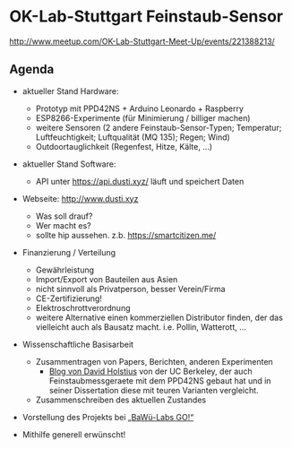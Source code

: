# OK-Lab-Stuttgart Feinstaub-Sensor

http://www.meetup.com/OK-Lab-Stuttgart-Meet-Up/events/221388213/

## Agenda

* aktueller Stand Hardware:

  - Prototyp mit PPD42NS + Arduino Leonardo + Raspberry
  - ESP8266-Experimente (für Minimierung / billiger machen)
  - weitere Sensoren (2 andere Feinstaub-Sensor-Typen; Temperatur; Luftfeuchtigkeit; Luftqualität (MQ 135); Regen; Wind)
  - Outdoortauglichkeit (Regenfest, Hitze, Kälte, ...)

* aktueller Stand Software:

  - API unter https://api.dusti.xyz/ läuft und speichert Daten

* Webseite: http://www.dusti.xyz

  - Was soll drauf?
  - Wer macht es?
  - sollte hip aussehen. z.b. https://smartcitizen.me/

* Finanzierung / Verteilung

  - Gewährleistung
  - Import/Export von Bauteilen aus Asien
  - nicht sinnvoll als Privatperson, besser Verein/Firma
  - CE-Zertifizierung!
  - Elektroschrottverordnung
  - weitere Alternative einen kommerziellen Distributor finden, der das vielleicht auch als Bausatz macht. i.e. Pollin, Watterott, ...

* Wissenschaftliche Basisarbeit

  - Zusammentragen von Papers, Berichten, anderen Experimenten
    - [Blog von David Holstius](http://www.davidholstius.com/) von der UC Berkeley, der auch Feinstaubmessgeraete mit dem PPD42NS gebaut hat und in seiner Dissertation diese mit teuren Varianten vergleicht.
  - Zusammenschreiben des aktuellen Zustandes

* Vorstellung des Projekts bei [„BaWü-Labs GO!“](http://mwk.baden-wuerttemberg.de/de/forschung/forschungspolitik/wissenschaft-fuer-nachhaltigkeit/oeffentliche-veranstaltung-wissenschaft-fuer-nachhaltigkeit/)

* Mithilfe generell erwünscht!
